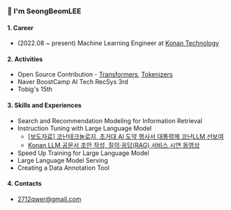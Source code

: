 ### 👋 I'm SeongBeomLEE

#### 1. Career
- (2022.08 ~ present) Machine Learning Engineer at [Konan Technology](https://www.konantech.com/)

#### 2. Activities
- Open Source Contribution - [Transformers](https://github.com/huggingface/transformers/commits?author=SeongBeomLEE), [Tokenizers](https://github.com/huggingface/tokenizers/commits?author=SeongBeomLEE)
- Naver BoostCamp AI Tech RecSys 3rd
- Tobig's 15th

#### 3. Skills and Experiences
- Search and Recommendation Modeling for Information Retrieval
- Instruction Tuning with Large Language Model
  - [[보도자료] 코난테크놀로지, 초거대 AI 도약 행사서 대통령께 코난LLM 선보여](https://blog.naver.com/konan_tech/223211101821)
  - [Konan LLM 공문서 초안 작성, 질의·응답(RAG) 서비스 시연 동영상](https://www.youtube.com/watch?v=jvMWwDuhh2U)
- Speed Up Training for Large Language Model
- Large Language Model Serving
- Creating a Data Annotation Tool

#### 4. Contacts
- 2712qwer@gmail.com
